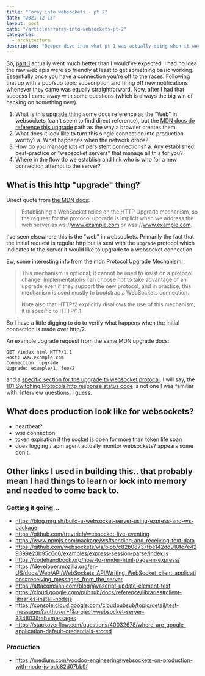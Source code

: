 ```yaml
---
title: "Foray into websockets - pt 2"
date: "2021-12-13"
layout: post
path: "/articles/foray-into-websockets-pt-2"
categories:
  - architecture
description: "Deeper dive into what pt 1 was actually doing when it worked."
---
```


So, [part 1](/articles/foray-into-websockets) actually went much better than I would've expected. I had no idea the raw web apis were so friendly at least to get something basic working. Essentially once you have a connection you're off to the races. Following that up with a pub/sub topic subscription and firing off new notifications whenever they came was equally straightforward. Now, after I had that success I came away with some questions (which is always the big win of hacking on something new).

1. What is this [upgrade thing](https://developer.mozilla.org/en-US/docs/Web/HTTP/Protocol_upgrade_mechanism) some docs reference as the "Web" in websockets (can't seem to find direct reference), but the [MDN docs do reference this upgrade](https://developer.mozilla.org/en-US/docs/Web/API/WebSockets_API/Writing_WebSocket_client_applications#examples) path as the way a browser creates them.
2. What does it look like to turn this single connection into production worthy? 
  a. What happenes when the network drops? 
3. How do you manage lots of persistent connections? 
  a. Any established best-practice or "websocket servers" that manage all this for you?
4. Where in the flow do we establish and link who is who for a new connection attempt to the server?

## What is this http "upgrade" thing?

Direct quote from [the MDN docs](https://developer.mozilla.org/en-US/docs/Web/API/WebSockets_API/Writing_WebSocket_client_applications#examples):

> Establishing a WebSocket relies on the HTTP Upgrade mechanism, so the request for the protocol upgrade is implicit when we address the web server as ws://www.example.com or wss://www.example.com. 

I've seen elsewhere this is the "web" in websockets. Primarily the fact that the initial request is regular http but is sent with the `upgrade` protocol which indicates to the server it would like to upgrade to a websocket connection.

Ew, some interesting info from the mdn [Protocol Upgrade Mechanism](https://developer.mozilla.org/en-US/docs/Web/HTTP/Protocol_upgrade_mechanism):

> This mechanism is optional; it cannot be used to insist on a protocol change. Implementations can choose not to take advantage of an upgrade even if they support the new protocol, and in practice, this mechanism is used mostly to bootstrap a WebSockets connection.
>
> Note also that HTTP/2 explicitly disallows the use of this mechanism; it is specific to HTTP/1.1.

So I have a little digging to do to verify what happens when the initial connection is made over http/2. 

An example upgrade request from the same MDN upgrade docs:

```
GET /index.html HTTP/1.1
Host: www.example.com
Connection: upgrade
Upgrade: example/1, foo/2
```

and a [specific section for the upgrade to websocket protocal](https://developer.mozilla.org/en-US/docs/Web/HTTP/Protocol_upgrade_mechanism#upgrading_to_a_websocket_connection). I will say, the [101 Switching Protocols http response status code](https://developer.mozilla.org/en-US/docs/Web/HTTP/Status/101) is not one I was familiar with. Interview questions, I guess.

## What does production look like for websockets?

- heartbeat?
- wss connection
- token expiration if the socket is open for more than token life span
- does logging / apm agent actually monitor websockets? appears some don't.

## Other links I used in building this.. that probably mean I had things to learn or lock into memory and needed to come back to.

### Getting it going...
- https://blog.mrg.sh/build-a-websocket-server-using-express-and-ws-package
- https://github.com/trevtrich/websocket-live-eventing
- https://www.npmjs.com/package/ws#sending-and-receiving-text-data
- https://github.com/websockets/ws/blob/c82b08737fbe142dd910fc7e429399e23b95c6d6/examples/express-session-parse/index.js
- https://codehandbook.org/how-to-render-html-page-in-express/
- https://developer.mozilla.org/en-US/docs/Web/API/WebSockets_API/Writing_WebSocket_client_applications#receiving_messages_from_the_server
- https://attacomsian.com/blog/javascript-update-element-text
- https://cloud.google.com/pubsub/docs/reference/libraries#client-libraries-install-nodejs
- https://console.cloud.google.com/cloudpubsub/topic/detail/test-messages?authuser=1&project=websocket-server-334803&tab=messages
- https://stackoverflow.com/questions/40032678/where-are-google-application-default-credentials-stored

### Production
- https://medium.com/voodoo-engineering/websockets-on-production-with-node-js-bdc82d07bb9f